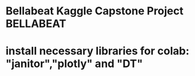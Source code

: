 # Bellabeat Kaggle Capstone Project BELLABEAT
# install necessary libraries for colab: "janitor","plotly" and "DT"
